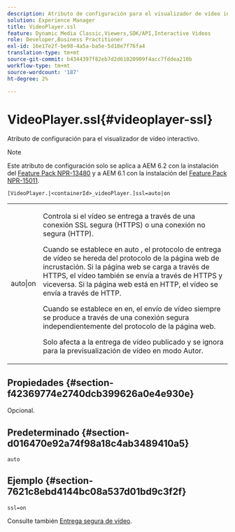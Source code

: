 ```yaml
---
description: Atributo de configuración para el visualizador de vídeo interactivo.
solution: Experience Manager
title: VideoPlayer.ssl
feature: Dynamic Media Classic,Viewers,SDK/API,Interactive Videos
role: Developer,Business Practitioner
exl-id: 16e17e2f-be98-4a5a-ba5e-5d18e7f76fa4
translation-type: tm+mt
source-git-commit: b4344397f82eb7d2d61020909f4acc7fddea210b
workflow-type: tm+mt
source-wordcount: '187'
ht-degree: 2%

---
```


# VideoPlayer.ssl{#videoplayer-ssl}

Atributo de configuración para el visualizador de vídeo interactivo.

>[!NOTE]
>
>Este atributo de configuración solo se aplica a AEM 6.2 con la instalación del [Feature Pack NPR-13480](https://www.adobeaemcloud.com/content/marketplace/marketplaceProxy.html?packagePath=/content/companies/public/adobe/packages/cq620/featurepack/cq-6.2.0-featurepack-13480) y a AEM 6.1 con la instalación del [Feature Pack NPR-15011](https://www.adobeaemcloud.com/content/marketplace/marketplaceProxy.html?packagePath=/content/companies/public/adobe/packages/cq610/featurepack/cq-6.1.0-featurepack-15011).

`[VideoPlayer.|<containerId>_videoPlayer.]ssl=auto|on`

<table id="table_C616483932C2482CA9794DDD7313FD7C"> 
 <tbody> 
  <tr> 
   <td colname="col1"> <p> <span class="codeph"> auto|on</span> </p> </td> 
   <td colname="col2"> <p> Controla si el vídeo se entrega a través de una conexión SSL segura (HTTPS) o una conexión no segura (HTTP). </p> <p>Cuando se establece en <span class="codeph"> auto</span> , el protocolo de entrega de vídeo se hereda del protocolo de la página web de incrustación. Si la página web se carga a través de HTTPS, el vídeo también se envía a través de HTTPS y viceversa. Si la página web está en HTTP, el vídeo se envía a través de HTTP. </p> <p>Cuando se establece en <span class="codeph"> en</span>, el envío de vídeo siempre se produce a través de una conexión segura independientemente del protocolo de la página web. </p> <p>Solo afecta a la entrega de vídeo publicado y se ignora para la previsualización de vídeo en modo Autor. </p> </td> 
  </tr> 
 </tbody> 
</table>

## Propiedades {#section-f42369774e2740dcb399626a0e4e930e}

Opcional.

## Predeterminado {#section-d016470e92a74f98a18c4ab3489410a5}

`auto`

## Ejemplo {#section-7621c8ebd4144bc08a537d01bd9c3f2f}

```
ssl=on
```

<!--<a id="section_5943AC73316749C68761FF7F74DA7547"></a>-->

Consulte también [Entrega segura de vídeo](../../../c-html5-aem-asset-viewers/c-html5-aem-int-video/c-html5-aem-int-video-securevideodelivery.md#concept-13f66fdd4a52494aa516cd0f36fdac27).

